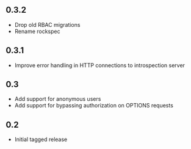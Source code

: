 ## 0.3.2

* Drop old RBAC migrations
* Rename rockspec

## 0.3.1

* Improve error handling in HTTP connections to introspection server

## 0.3

* Add support for anonymous users
* Add support for bypassing authorization on OPTIONS requests

## 0.2

- Initial tagged release
